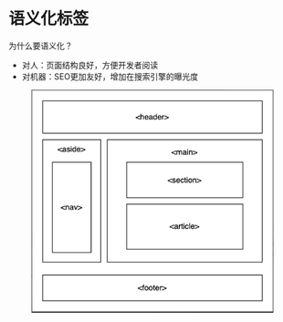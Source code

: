 # 语义化标签

&#x20;为什么要语义化？

* 对人：页面结构良好，方便开发者阅读
* 对机器：SEO更加友好，增加在搜索引擎的曝光度

<figure><img src="../../.gitbook/assets/image.png" alt=""><figcaption></figcaption></figure>
